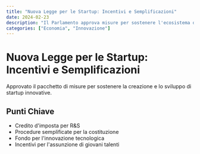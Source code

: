```yaml
---
title: "Nuova Legge per le Startup: Incentivi e Semplificazioni"
date: 2024-02-23
description: "Il Parlamento approva misure per sostenere l'ecosistema delle startup: agevolazioni fiscali, semplificazioni burocratiche e fondi per l'innovazione."
categories: ["Economia", "Innovazione"]
---
```


# Nuova Legge per le Startup: Incentivi e Semplificazioni

Approvato il pacchetto di misure per sostenere la creazione e lo sviluppo di startup innovative.

## Punti Chiave

- Credito d'imposta per R&S
- Procedure semplificate per la costituzione
- Fondo per l'innovazione tecnologica
- Incentivi per l'assunzione di giovani talenti 